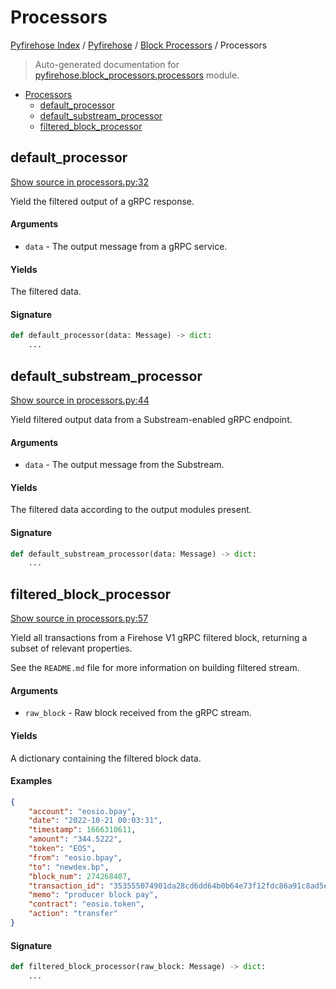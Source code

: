 # Processors

[Pyfirehose Index](../../README.md#pyfirehose-index) /
[Pyfirehose](../index.md#pyfirehose) /
[Block Processors](./index.md#block-processors) /
Processors

> Auto-generated documentation for [pyfirehose.block_processors.processors](https://github.com/Krow10/pyfirehose/blob/main/pyfirehose/block_processors/processors.py) module.

- [Processors](#processors)
  - [default_processor](#default_processor)
  - [default_substream_processor](#default_substream_processor)
  - [filtered_block_processor](#filtered_block_processor)

## default_processor

[Show source in processors.py:32](https://github.com/Krow10/pyfirehose/blob/main/pyfirehose/block_processors/processors.py#L32)

Yield the filtered output of a gRPC response.

#### Arguments

- `data` - The output message from a gRPC service.

#### Yields

The filtered data.

#### Signature

```python
def default_processor(data: Message) -> dict:
    ...
```



## default_substream_processor

[Show source in processors.py:44](https://github.com/Krow10/pyfirehose/blob/main/pyfirehose/block_processors/processors.py#L44)

Yield filtered output data from a Substream-enabled gRPC endpoint.

#### Arguments

- `data` - The output message from the Substream.

#### Yields

The filtered data according to the output modules present.

#### Signature

```python
def default_substream_processor(data: Message) -> dict:
    ...
```



## filtered_block_processor

[Show source in processors.py:57](https://github.com/Krow10/pyfirehose/blob/main/pyfirehose/block_processors/processors.py#L57)

Yield all transactions from a Firehose V1 gRPC filtered block, returning a subset of relevant properties.

See the `README.md` file for more information on building filtered stream.

#### Arguments

- `raw_block` - Raw block received from the gRPC stream.

#### Yields

A dictionary containing the filtered block data.

#### Examples

```json
{
    "account": "eosio.bpay",
    "date": "2022-10-21 00:03:31",
    "timestamp": 1666310611,
    "amount": "344.5222",
    "token": "EOS",
    "from": "eosio.bpay",
    "to": "newdex.bp",
    "block_num": 274268407,
    "transaction_id": "353555074901da28cd6dd64b0b64e73f12fdc86a91c8ad5e25b68952979aeed0",
    "memo": "producer block pay",
    "contract": "eosio.token",
    "action": "transfer"
}
```

#### Signature

```python
def filtered_block_processor(raw_block: Message) -> dict:
    ...
```


